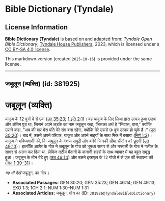 # Bible Dictionary (Tyndale)

## License Information

**Bible Dictionary (Tyndale)** is based on and adapted from: _Tyndale Open Bible Dictionary_, [Tyndale House Publishers](https://tyndaleopenresources.com/), 2023, which is licensed under a [CC BY-SA 4.0 license](https://creativecommons.org/licenses/by-sa/4.0/legalcode.en).

This markdown version (created `2025-10-16`) is provided under the same license.



--------------------------------

## जबूलून (व्यक्ति) (id: 381925)

जबूलून (व्यक्ति)
================

याकूब के 12 पुत्रों में से एक ([उत 35:23](https://ref.ly/Gen35:23); [1 इति 2:1](https://ref.ly/1Chr2:1))। वह याकूब के लिए लिआ द्वारा उत्पन्न हुआ छठवा और अंतिम पुत्र था, जिसने अपने लड़के का नाम जबूलून रखा, जिसका अर्थ है "निवास, वास," क्योंकि उसने कहा, "अब की बार मेरा पति मेरे संग बना रहेगा, क्योंकि मेरे उससे छः पुत्र उत्पन्न हो चुके हैं।” ([उत 30:20](https://ref.ly/Gen30:20))। बाद में, उसने अपने परिवार, याकूब और अपने भाइयों के साथ मिस्र में बसाया ([निर्ग 1:3](https://ref.ly/Exod1:3))। याकूब ने भविष्यवाणी की, कि जबूलून के वंशज समुद्री लोग बनेंगे जिनकी सीमा सीदोन को छूएगी ([उत 49:13](https://ref.ly/Gen49:13))। हालाँकि आशेर के गोत्र ने ज़बूलून के गोत्र को भूमध्य सागर से और नप्ताली के गोत्र ने गलील के सागर से अलग कर दिया था, लेकिन तटीय मैदानों के कनानी शहरों के साथ व्यापार में यह बहुत समृद्ध हुआ। ज़बूलून के तीन बेटे हुए ([उत 46:14](https://ref.ly/Gen46:14)) और उसने इस्राएल के 12 गोत्रो में से एक की स्थापना की ([गिन 1:30–31](https://ref.ly/Num1:30-Num1:31))।

*यह भी देखें*  जबूलून, का गोत्र।

* **Associated Passages:** GEN 30:20; GEN 35:23; GEN 46:14; GEN 49:13; EXO 1:3; 1CH 2:1; NUM 1:30–NUM 1:31
* **Associated Articles:** जबूलून, गोत्र का (ID: `381926@TyndaleBibleDictionary`)

